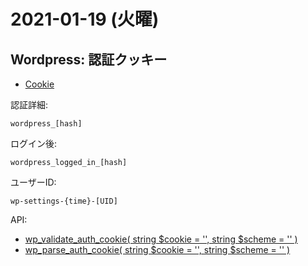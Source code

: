 # 2021-01-19 (火曜)


## Wordpress: 認証クッキー

- [Cookie](https://ja.wordpress.org/support/article/cookies/)


認証詳細:

~~~
wordpress_[hash]
~~~

ログイン後:

~~~
wordpress_logged_in_[hash] 
~~~

ユーザーID:

~~~
wp-settings-{time}-[UID]
~~~

API:

- [wp_validate_auth_cookie( string $cookie = '', string $scheme = '' )](https://developer.wordpress.org/reference/functions/wp_validate_auth_cookie/)
- [wp_parse_auth_cookie( string $cookie = '', string $scheme = '' )](https://developer.wordpress.org/reference/functions/wp_parse_auth_cookie/)

